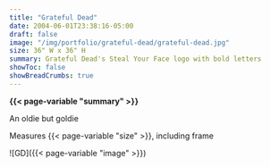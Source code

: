```yaml
---
title: "Grateful Dead"
date: 2004-06-01T23:38:16-05:00
draft: false
image: "/img/portfolio/grateful-dead/grateful-dead.jpg"
size: 36" W x 36" H
summary: Grateful Dead's Steal Your Face logo with bold letters
showToc: false
showBreadCrumbs: true
---
```

**{{< page-variable "summary" >}}**

An oldie but goldie

Measures {{< page-variable "size" >}}, including frame

![GD]({{< page-variable "image" >}})

